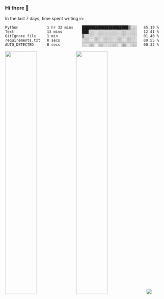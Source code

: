 ### Hi there 👋

In the last 7 days, time spent writing in:

<!--START_SECTION:waka-->

```text
Python             1 hr 32 mins    █████████████████████▒░░░   85.19 %
Text               13 mins         ███░░░░░░░░░░░░░░░░░░░░░░   12.41 %
GitIgnore file     1 min           ▒░░░░░░░░░░░░░░░░░░░░░░░░   01.40 %
requirements.txt   0 secs          ░░░░░░░░░░░░░░░░░░░░░░░░░   00.55 %
AUTO_DETECTED      0 secs          ░░░░░░░░░░░░░░░░░░░░░░░░░   00.32 %
```

<!--END_SECTION:waka-->

<img src="https://wakatime.com/share/@jimtje/5d0c92de-08f8-4a72-8f2f-6a9693d1e318.svg" width=45% height=45%> <img src="https://wakatime.com/share/@jimtje/501498ae-bda5-4da7-a89d-b40bcdd5556d.svg" width=45% height=45%>
![](https://hit.yhype.me/github/profile?user_id=43537315)
